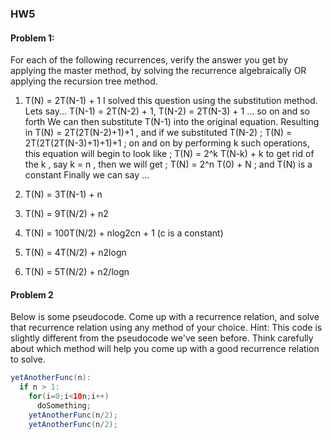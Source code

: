 ### HW5

#### Problem 1:
For each of the following recurrences, verify the answer you get by applying the master method, by solving the recurrence algebraically OR applying the recursion tree method. 

1. T(N) = 2T(N-1) + 1
I solved this question using the substitution method. Lets say... T(N-1) = 2T(N-2) + 1, T(N-2) = 2T(N-3) + 1 ... so on and so forth
We can then substitute T(N-1) into the original equation.
Resulting in T(N) = 2T(2T(N-2)+1)+1 , and if we substituted T(N-2) ; T(N) = 2T(2T(2T(N-3)+1)+1)+1 ; on and on
by performing k such operations, this equation will begin to look like ; T(N) = 2^k T(N-k) + k
to get rid of the k , say k = n , then we will get ; T(N) = 2^n T(0) + N ; and T(N) is a constant
Finally we can say ...

2. T(N) = 3T(N-1) + n


3. T(N) = 9T(N/2) + n2


4. T(N) = 100T(N/2) + nlog2cn + 1  (c is a constant)


5. T(N) = 4T(N/2) + n2logn


6. T(N) = 5T(N/2) + n2/logn


#### Problem 2

Below is some pseudocode. Come up with a recurrence relation, and solve that recurrence relation using any method of your choice.  Hint: This code is slightly different from the pseudocode we've seen before. Think carefully about which method will help you come up with a good recurrence relation to solve. 
~~~java
yetAnotherFunc(n): 
  if n > 1: 
    for(i=0;i<10n;i++)
      doSomething;
    yetAnotherFunc(n/2);
    yetAnotherFunc(n/2);
~~~

